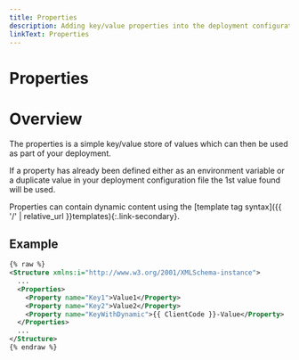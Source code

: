 ```yaml
---
title: Properties
description: Adding key/value properties into the deployment configuration
linkText: Properties
---
```


# Properties

# Overview

The properties is a simple key/value store of values which can then be used as part of your deployment.

If a property has already been defined either as an environment variable or a duplicate value in your deployment configuration file the 1st value found will be used.

Properties can contain dynamic content using the [template tag syntax]({{ '/' | relative_url }}templates){:.link-secondary}.

## Example

```XML
{% raw %}
<Structure xmlns:i="http://www.w3.org/2001/XMLSchema-instance">
  ...
  <Properties>
    <Property name="Key1">Value1</Property>
    <Property name="Key2">Value2</Property>
    <Property name="KeyWithDynamic">{{ ClientCode }}-Value</Property>
  </Properties>
  ...
</Structure>
{% endraw %}
```
